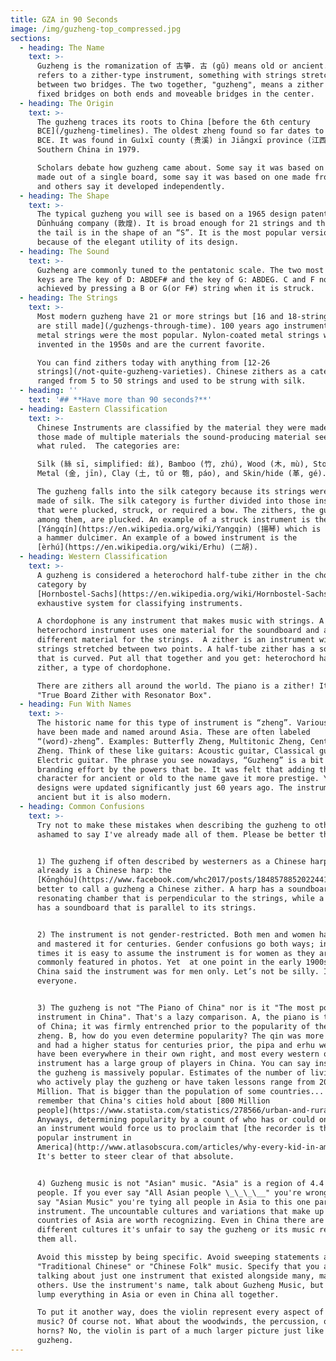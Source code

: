 ```yaml
---
title: GZA in 90 Seconds
image: /img/guzheng-top_compressed.jpg
sections:
  - heading: The Name
    text: >-
      Guzheng is the romanization of 古箏. 古 (gǔ) means old or ancient. 筝 (zhēng)
      refers to a zither-type instrument, something with strings stretched
      between two bridges. The two together, "guzheng", means a zither with
      fixed bridges on both ends and moveable bridges in the center.
  - heading: The Origin
    text: >-
      The guzheng traces its roots to China [before the 6th century
      BCE](/guzheng-timelines). The oldest zheng found so far dates to about 598
      BCE. It was found in Guìxī county (贵溪) in Jiāngxī province (江西) in
      Southern China in 1979.

      Scholars debate how guzheng came about. Some say it was based on a zither
      made out of a single board, some say it was based on one made from bamboo,
      and others say it developed independently.
  - heading: The Shape
    text: >-
      The typical guzheng you will see is based on a 1965 design patented by the
      Dūnhuáng company (敦煌). It is broad enough for 21 strings and the bridge at
      the tail is in the shape of an “S”. It is the most popular version in part
      because of the elegant utility of its design.
  - heading: The Sound
    text: >-
      Guzheng are commonly tuned to the pentatonic scale. The two most common
      keys are The key of D: ABDEF# and the key of G: ABDEG. C and F notes are
      achieved by pressing a B or G(or F#) string when it is struck.
  - heading: The Strings
    text: >-
      Most modern guzheng have 21 or more strings but [16 and 18-string guzheng
      are still made](/guzhengs-through-time). 100 years ago instruments with 16
      metal strings were the most popular. Nylon-coated metal strings were
      invented in the 1950s and are the current favorite.

      You can find zithers today with anything from [12-26
      strings](/not-quite-guzheng-varieties). Chinese zithers as a category have
      ranged from 5 to 50 strings and used to be strung with silk.
  - heading: ''
    text: '## **Have more than 90 seconds?**'
  - heading: Eastern Classification
    text: >-
      Chinese Instruments are classified by the material they were made of. For
      those made of multiple materials the sound-producing material seems to be
      what ruled.  The categories are:

      Silk (絲 sī, simplified: 丝), Bamboo (竹, zhú), Wood (木, mù), Stone (石 shí),
      Metal (金, jīn), Clay (土, tǔ or 匏, páo), and Skin/hide (革, gé).

      The guzheng falls into the silk category because its strings were once
      made of silk. The silk category is further divided into those instruments
      that were plucked, struck, or required a bow. The zithers, the guzheng
      among them, are plucked. An example of a struck instrument is the
      [Yángqín](https://en.wikipedia.org/wiki/Yangqin) (揚琴) which is similar to
      a hammer dulcimer. An example of a bowed instrument is the
      [èrhú](https://en.wikipedia.org/wiki/Erhu) (二胡).
  - heading: Western Classification
    text: >-
      A guzheng is considered a heterochord half-tube zither in the chordophone
      category by
      [Hornbostel-Sachs](https://en.wikipedia.org/wiki/Hornbostel-Sachs), an
      exhaustive system for classifying instruments.

      A chordophone is any instrument that makes music with strings. A
      heterochord instrument uses one material for the soundboard and a
      different material for the strings.  A zither is an instrument with
      strings stretched between two points. A half-tube zither has a soundboard
      that is curved. Put all that together and you get: heterochord half-tube
      zither, a type of chordophone.

      There are zithers all around the world. The piano is a zither! It's a
      "True Board Zither with Resonator Box".
  - heading: Fun With Names
    text: >-
      The historic name for this type of instrument is “zheng”. Various variants
      have been made and named around Asia. These are often labeled
      “(word)-zheng”. Examples: Butterfly Zheng, Multitonic Zheng, Centipede
      Zheng. Think of these like guitars: Acoustic guitar, Classical guitar.
      Electric guitar. The phrase you see nowadays, “Guzheng” is a bit of a
      branding effort by the powers that be. It was felt that adding the
      character for ancient or old to the name gave it more prestige. Yet… the
      designs were updated significantly just 60 years ago. The instrument is
      ancient but it is also modern.
  - heading: Common Confusions
    text: >-
      Try not to make these mistakes when describing the guzheng to others. I'm
      ashamed to say I've already made all of them. Please be better than me!


      1) The guzheng if often described by westerners as a Chinese harp. There
      already is a Chinese harp: the
      [Kōnghóu](https://www.facebook.com/whc2017/posts/1848578852022441)! It's
      better to call a guzheng a Chinese zither. A harp has a soundboard or
      resonating chamber that is perpendicular to the strings, while a zither
      has a soundboard that is parallel to its strings.


      2) The instrument is not gender-restricted. Both men and women have played
      and mastered it for centuries. Gender confusions go both ways; in modern
      times it is easy to assume the instrument is for women as they are most
      commonly featured in photos. Yet  at one point in the early 1900s some in
      China said the instrument was for men only. Let’s not be silly. It’s for
      everyone.


      3) The guzheng is not "The Piano of China" nor is it "The most popular
      instrument in China". That's a lazy comparison. A, the piano is the piano
      of China; it was firmly entrenched prior to the popularity of the modern
      zheng. B, how do you even determine popularity? The qin was more prevalent
      and had a higher status for centuries prior, the pipa and erhu were and
      have been everywhere in their own right, and most every western orchestral
      instrument has a large group of players in China. You can say instead that
      the guzheng is massively popular. Estimates of the number of living people
      who actively play the guzheng or have taken lessons range from 20-50
      Million. That is bigger than the population of some countries... but
      remember that China's cities hold about [800 Million
      people](https://www.statista.com/statistics/278566/urban-and-rural-population-of-china/).
      Anyways, determining popularity by a count of who has or could once play
      an instrument would force us to proclaim that [the recorder is the most
      popular instrument in
      America](http://www.atlasobscura.com/articles/why-every-kid-in-america-learns-to-play-the-recorder).
      It's better to steer clear of that absolute.


      4) Guzheng music is not "Asian" music. "Asia" is a region of 4.4 BILLION
      people. If you ever say "All Asian people \_\_\_\__" you're wrong. If you
      say "Asian Music" you're tying all people in Asia to this one particular
      instrument. The uncountable cultures and variations that make up the 40+
      countries of Asia are worth recognizing. Even in China there are so many
      different cultures it's unfair to say the guzheng or its music represents
      them all.

      Avoid this misstep by being specific. Avoid sweeping statements about
      "Traditional Chinese" or "Chinese Folk" music. Specify that you are
      talking about just one instrument that existed alongside many, many
      others. Use the instrument's name, talk about Guzheng Music, but don't
      lump everything in Asia or even in China all together.

      To put it another way, does the violin represent every aspect of European
      music? Of course not. What about the woodwinds, the percussion, or the
      horns? No, the violin is part of a much larger picture just like the
      guzheng.
---
```

